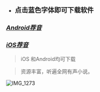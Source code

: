 - ## `点击蓝色字体即可下载软件`

### _**[Android荐音](http://app.sojan.top:7730)**_
### _**[iOS荐音](https://testflight.apple.com/join/rSpzx1uN)**_

> iOS 和Android均可下载

> 资源丰富，听遍全网有声小说。

![IMG_1273](https://github.com/user-attachments/assets/6fdbe990-5ea4-4989-903b-3081ebb56cce)


